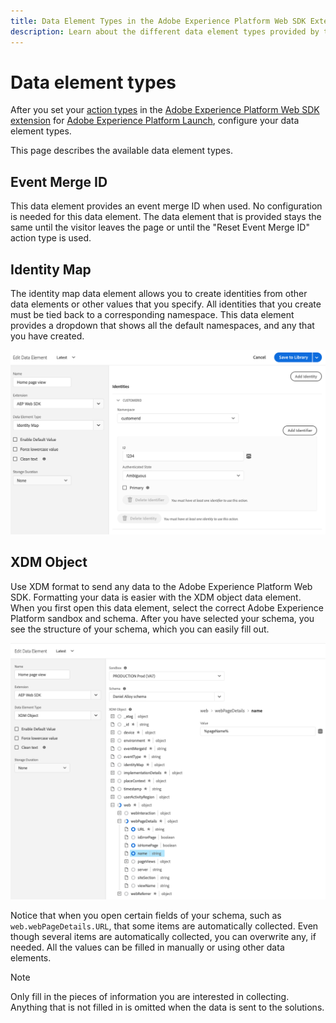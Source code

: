 ```yaml
---
title: Data Element Types in the Adobe Experience Platform Web SDK Extension
description: Learn about the different data element types provided by the Adobe Experience Platform Web SDK extension in Adobe Experience Platform Launch.
---
```


# Data element types

After you set your [action types](action-types.md) in the [Adobe Experience Platform Web SDK extension](web-sdk-extension.md) for [Adobe Experience Platform Launch](https://experienceleague.adobe.com/docs/launch.html), configure your data element types.

This page describes the available data element types.

## Event Merge ID

This data element provides an event merge ID when used. No configuration is needed for this data element. The data element that is provided stays the same until the visitor leaves the page or until the "Reset Event Merge ID" action type is used.

## Identity Map

The identity map data element allows you to create identities from other data elements or other values that you specify. All identities that you create must be tied back to a corresponding namespace. This data element provides a dropdown that shows all the default namespaces, and any that you have created.   

![](./assets/identity-map-data-element.png)

## XDM Object

Use XDM format to send any data to the Adobe Experience Platform Web SDK. Formatting your data is easier with the XDM object data element. When you first open this data element, select the correct Adobe Experience Platform sandbox and schema. After you have selected your schema, you see the structure of your schema, which you can easily fill out.

![](./assets/XDM-object.png)

Notice that when you open certain fields of your schema, such as `web.webPageDetails.URL`, that some items are automatically collected. Even though several items are automatically collected, you can overwrite any, if needed. All the values can be filled in manually or using other data elements. 

>[!NOTE]
>
>Only fill in the pieces of information you are interested in collecting. Anything that is not filled in is omitted when the data is sent to the solutions. 
